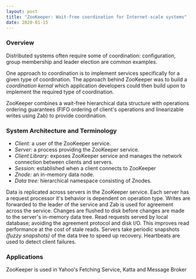 ```yaml
---
layout: post
title: "ZooKeeper: Wait-free coordination for Internet-scale systems"
date: 2020-01-15
---
```


### Overview ###

Distributed systems often require some of coordination: configuration, group membership and leader election are common examples.

One approach to coordination is to implement services specifically for a given type of coordination. The approach behind ZooKeeper was to build a *coordination kernal* which application developers could then build upon to implement the required type of coordination.

ZooKeeper combines a wait-free hierarchical data structure with operations ordering guarantees (FIFO ordering of client's operations and linearizable writes using Zab) to provide coordination.


### System Architecture and Terminology ###

+ *Client:* a user of the ZooKeeper service.
+ *Server:* a process providing the ZooKeeper service.
+ *Client Library:* exposes ZooKeeper service and manages the network connection between clients and servers.
+ *Session:* established when a client connects to ZooKeeper
+ *Znode:* an in-memory data node.
+ *Data tree:* hierarchical namespace consisting of Znodes.


Data is replicated across servers in the ZooKeeper service. Each server has a request processor it's behavior is dependent on operation type. Writes are forwarded to the leader of the service and Zab is used for agreement across the service. Changes are flushed to disk before changes are made to the server's in-memory data tree. Read requests served by local database; avoiding the agreement protocol and disk I/O. This improves read performance at the cost of stale reads. Servers take periodic snapshots *(fuzzy snapshots)* of the data tree to speed up recovery. Heartbeats are used to detect client failures.

### Applications ###

ZooKeeper is used in Yahoo's Fetching Service, Katta and Message Broker

<!-- ### Experiments & Results ### -->

<!-- 50 server cluster, 1 Xeon dual-core 2.1GHz processor, 4GB RAM, gigabit ethernet and 2 SATA hard drives. -->

<!-- Looked at throughput and latency -->

<!-- latency 1.2ms -->
